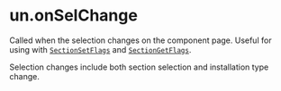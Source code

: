 # un.onSelChange

Called when the selection changes on the component page. Useful for using with [`SectionSetFlags`][1] and [`SectionGetFlags`][2].

Selection changes include both section selection and installation type change.

[1]: ../Reference/Commands/SectionSetFlags.md
[2]: ../Reference/Commands/SectionGetFlags.md
